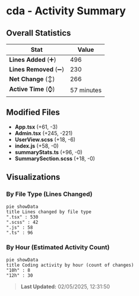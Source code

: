 # cda - Activity Summary 

## Overall Statistics

| Stat                   | Value                                                             |
| ---------------------- | ----------------------------------------------------------------- |
| **Lines Added** (➕)   | 496                                          |
| **Lines Removed** (➖) | 230                                        |
| **Net Change** (↕)    | 266                |
| **Active Time** (⌚)   | 57 minutes |


## Modified Files
- **App.tsx** (+61, -3)
- **Admin.tsx** (+245, -221)
- **UserView.scss** (+18, -6)
- **index.js** (+58, -0)
- **summaryStats.ts** (+96, -0)
- **SummarySection.scss** (+18, -0)

## Visualizations

### By File Type (Lines Changed)

```mermaid
pie showData
title Lines changed by file type
".tsx" : 530
".scss" : 42
".js" : 58
".ts" : 96
```

### By Hour (Estimated Activity Count)

```mermaid
pie showData
title Coding activity by hour (count of changes)
"10h" : 8
"12h" : 30
```


> **Last Updated:** 02/05/2025, 12:31:50